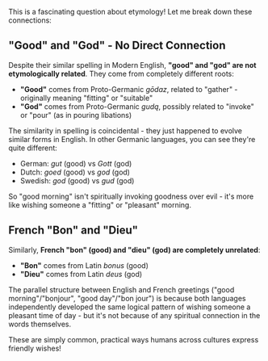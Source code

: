 This is a fascinating question about etymology! Let me break down these connections:

## "Good" and "God" - No Direct Connection

Despite their similar spelling in Modern English, **"good" and "god" are not etymologically related**. They come from completely different roots:

- **"Good"** comes from Proto-Germanic *gōdaz*, related to "gather" - originally meaning "fitting" or "suitable"
- **"God"** comes from Proto-Germanic *gudą*, possibly related to "invoke" or "pour" (as in pouring libations)

The similarity in spelling is coincidental - they just happened to evolve similar forms in English. In other Germanic languages, you can see they're quite different:
- German: *gut* (good) vs *Gott* (god)
- Dutch: *goed* (good) vs *god* (god)
- Swedish: *god* (good) vs *gud* (god)

So "good morning" isn't spiritually invoking goodness over evil - it's more like wishing someone a "fitting" or "pleasant" morning.

## French "Bon" and "Dieu"

Similarly, **French "bon" (good) and "dieu" (god) are completely unrelated**:

- **"Bon"** comes from Latin *bonus* (good)
- **"Dieu"** comes from Latin *deus* (god)

The parallel structure between English and French greetings ("good morning"/"bonjour", "good day"/"bon jour") is because both languages independently developed the same logical pattern of wishing someone a pleasant time of day - but it's not because of any spiritual connection in the words themselves.

These are simply common, practical ways humans across cultures express friendly wishes!